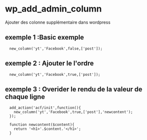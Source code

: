 # wp_add_admin_column
Ajouter des colonne supplémentaire dans wordpress

## exemple 1 :Basic exemple 
	
  ```
    new_column('yt','Facebook',false,['post']);	
  ```
  
## exemple 2 : Ajouter le l'ordre
  ```
    new_column('yt','Facebook',true,['post']);	
  ```
  
## exemple 3 : Overider le rendu de la valeur de chaque ligne

```
  add_action('acf/init',function(){
    new_column('yt','Facebook',true,['post'],'newcontent');	
  });

  function newcontent($content){
    return '<h1>'.$content.'</h1>';
  }
```
